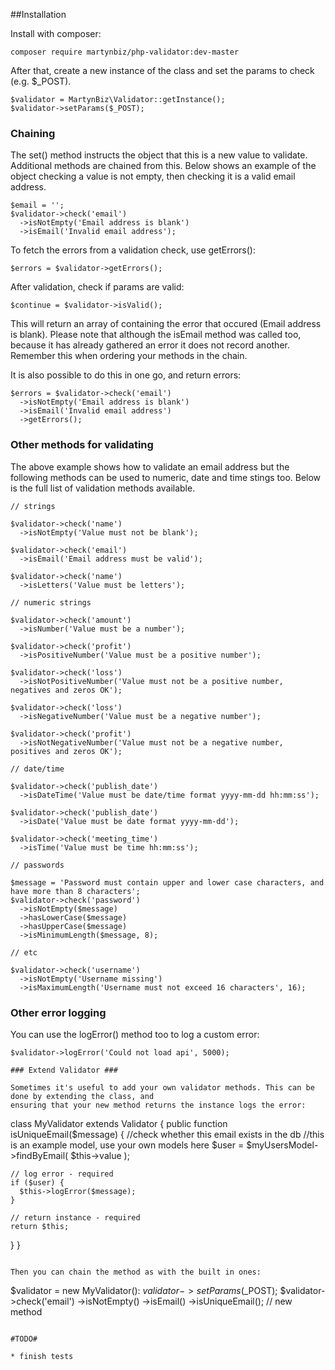 ##Installation

Install with composer: 

```
composer require martynbiz/php-validator:dev-master
```

After that, create a new instance of the class and set the params to check (e.g. $_POST).

```
$validator = MartynBiz\Validator::getInstance();
$validator->setParams($_POST);
```

### Chaining

The set() method instructs the object that this is a new value to validate. Additional methods are chained from this. Below shows an example of the object checking a value is not empty, then checking it is a valid email address.

```
$email = '';
$validator->check('email')
  ->isNotEmpty('Email address is blank')
  ->isEmail('Invalid email address');
```

To fetch the errors from a validation check, use getErrors():

```
$errors = $validator->getErrors();
```

After validation, check if params are valid:

```
$continue = $validator->isValid();
```

This will return an array of containing the error that occured (Email address is blank). Please note that although the isEmail method was called too, because it has already gathered an error it does not record another. Remember this when ordering your methods in the chain.

It is also possible to do this in one go, and return errors:

```
$errors = $validator->check('email')
  ->isNotEmpty('Email address is blank')
  ->isEmail('Invalid email address')
  ->getErrors();
```

### Other methods for validating

The above example shows how to validate an email address but the following methods can be used to numeric, date and time stings too. Below is the full list of validation methods available.

```
// strings

$validator->check('name')
  ->isNotEmpty('Value must not be blank');
  
$validator->check('email')
  ->isEmail('Email address must be valid');
  
$validator->check('name')
  ->isLetters('Value must be letters');

// numeric strings

$validator->check('amount')
  ->isNumber('Value must be a number');
  
$validator->check('profit')
  ->isPositiveNumber('Value must be a positive number');
  
$validator->check('loss')
  ->isNotPositiveNumber('Value must not be a positive number, negatives and zeros OK');
  
$validator->check('loss')
  ->isNegativeNumber('Value must be a negative number');
  
$validator->check('profit')
  ->isNotNegativeNumber('Value must not be a negative number, positives and zeros OK');

// date/time

$validator->check('publish_date')
  ->isDateTime('Value must be date/time format yyyy-mm-dd hh:mm:ss');
  
$validator->check('publish_date')
  ->isDate('Value must be date format yyyy-mm-dd');
  
$validator->check('meeting_time')
  ->isTime('Value must be time hh:mm:ss');

// passwords

$message = 'Password must contain upper and lower case characters, and have more than 8 characters';
$validator->check('password')
  ->isNotEmpty($message)
  ->hasLowerCase($message)
  ->hasUpperCase($message)
  ->isMinimumLength($message, 8);

// etc

$validator->check('username')
  ->isNotEmpty('Username missing')
  ->isMaximumLength('Username must not exceed 16 characters', 16);
```

### Other error logging ###

You can use the logError() method too to log a custom error:

```
$validator->logError('Could not load api', 5000);

### Extend Validator ###

Sometimes it's useful to add your own validator methods. This can be done by extending the class, and
ensuring that your new method returns the instance logs the error:

```
class MyValidator extends Validator
{
  public function isUniqueEmail($message)
  {
    //check whether this email exists in the db
    //this is an example model, use your own models here
    $user = $myUsersModel->findByEmail( $this->value );
    
    // log error - required
    if ($user) {
      $this->logError($message);
    }
    
    // return instance - required
    return $this;
  }
}
```

Then you can chain the method as with the built in ones:

```
$validator = new MyValidator():
$validator->setParams($_POST);
$validator->check('email')
  ->isNotEmpty()
  ->isEmail()
  ->isUniqueEmail(); // new method
```

#TODO#

* finish tests